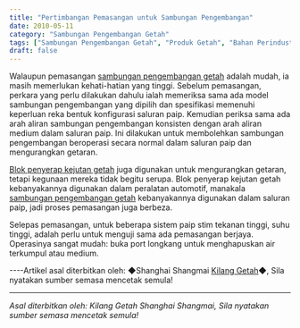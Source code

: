 ```yaml
---
title: "Pertimbangan Pemasangan untuk Sambungan Pengembangan"
date: 2010-05-11
category: "Sambungan Pengembangan Getah"
tags: ["Sambungan Pengembangan Getah", "Produk Getah", "Bahan Perindustrian"]
draft: false
---
```


Walaupun pemasangan [sambungan pengembangan getah](http://www.smpolymer.com/xiangjiaopengzhangjie/) adalah mudah, ia masih memerlukan kehati-hatian yang tinggi. Sebelum pemasangan, perkara yang perlu dilakukan dahulu ialah memeriksa sama ada model sambungan pengembangan yang dipilih dan spesifikasi memenuhi keperluan reka bentuk konfigurasi saluran paip. Kemudian periksa sama ada arah aliran sambungan pengembangan konsisten dengan arah aliran medium dalam saluran paip. Ini dilakukan untuk membolehkan sambungan pengembangan beroperasi secara normal dalam saluran paip dan mengurangkan getaran.

[Blok penyerap kejutan getah](http://www.smpolymer.com/) juga digunakan untuk mengurangkan getaran, tetapi kegunaan mereka tidak begitu serupa. Blok penyerap kejutan getah kebanyakannya digunakan dalam peralatan automotif, manakala [sambungan pengembangan getah](http://www.smpolymer.com/xiangjiaopengzhangjie/) kebanyakannya digunakan dalam saluran paip, jadi proses pemasangan juga berbeza.

Selepas pemasangan, untuk beberapa sistem paip stim tekanan tinggi, suhu tinggi, adalah perlu untuk menguji sama ada pemasangan berjaya. Operasinya sangat mudah: buka port longkang untuk menghapuskan air terkumpul atau medium.

----Artikel asal diterbitkan oleh: ◆Shanghai Shangmai [Kilang Getah](http://www.smpolymer.com/)◆, Sila nyatakan sumber semasa mencetak semula!

---

*Asal diterbitkan oleh: Kilang Getah Shanghai Shangmai, Sila nyatakan sumber semasa mencetak semula!*